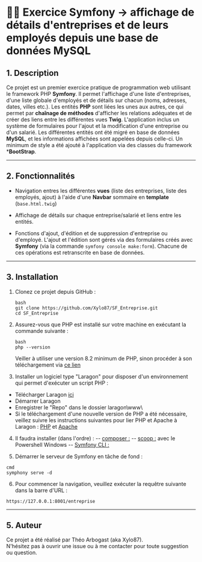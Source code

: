 # 🎵🏬 Exercice Symfony -> affichage de détails d'entreprises et de leurs employés depuis une base de données MySQL

## 1. Description

Ce projet est un premier exercice pratique de programmation web utilisant le framework PHP **Symfony**.
Il permet l'affichage d'une liste d'entreprises, d'une liste globale d'employés et de détails sur chacun (noms, adresses, dates, villes etc.).
Les entités **PHP** sont liées les unes aux autres, ce qui permet par **chaînage de méthodes** d'afficher les relations adéquates et de créer des liens entre les différentes vues **Twig**.
L'application inclus un système de formulaires pour l'ajout et la modification d'une entreprise ou d'un salarié.
Les différentes entités ont été migré en base de données **MySQL**, et les informations affichées sont appelées depuis celle-ci.
Un minimum de style a été ajouté à l'application via des classes du framework ***BootStrap**.

---

## 2. Fonctionnalités

- Navigation entres les différentes **vues** (liste des entreprises, liste des employés, ajout) à l'aide d'une **Navbar** sommaire en **template** (``` base.html.twig ```)

- Affichage de détails sur chaque entreprise/salarié et liens entre les entités.

- Fonctions d'ajout, d'édition et de suppression d'entreprise ou d'employé. 
L'ajout et l'édition sont gérés via des formulaires créés avec **Symfony** (via la commande ``` symfony console make:form ```). Chacune de ces opérations est retranscrite en base de données.

---

## 3. Installation 

1. Clonez ce projet depuis GitHub :
   ```
   bash
   git clone https://github.com/Xylo87/SF_Entreprise.git
   cd SF_Entreprise
   ```
2. Assurez-vous que PHP est installé sur votre machine en exécutant la commande suivante :
   ```
   bash
   php --version
   ```
   Veiller à utiliser une version 8.2 minimum de PHP, sinon procéder à son téléchargement via [ce lien](https://www.php.net/downloads.php)

3. Installer un logiciel type "Laragon" pour disposer d'un environnement qui permet d'exécuter un script PHP :

- Télécharger Laragon [ici](https://laragon.org/download/)
- Démarrer Laragon
- Enregistrer le "Repo" dans le dossier laragon\www\
- Si le téléchargement d'une nouvelle version de PHP a été nécessaire, veillez suivre les instructions suivantes pour lier PHP et Apache à Laragon : [PHP](https://www.kreaweb.be/laragon-update-php/) et [Apache](https://www.kreaweb.be/laragon-update-apache/)

4. Il faudra installer (dans l'ordre) : 
-- [composer :](https://getcomposer.org/download/)
-- [scoop :](https://scoop.sh/) avec le Powershell Windows
-- [Symfony CLI :](https://symfony.com/download)

5. Démarrer le serveur de Symfony en tâche de fond : 
```
cmd
symphony serve -d
```

6. Pour commencer la navigation, veuillez exécuter la requêtre suivante dans la barre d'URL :
```
https://127.0.0.1:8001/entreprise
```

---

## 5. Auteur
Ce projet a été réalisé par Théo Arbogast (aka Xylo87).  
N'hésitez pas à ouvrir une issue ou à me contacter pour toute suggestion ou question.